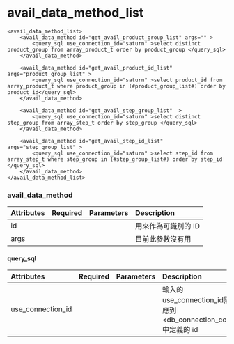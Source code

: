 # avail\_data\_method\_list

```markup
<avail_data_method_list>
    <avail_data_method id="get_avail_product_group_list" args="" >
        <query_sql use_connection_id="saturn" >select distinct product_group from array_product_t order by product_group </query_sql>
    </avail_data_method>

    <avail_data_method id="get_avail_product_id_list"  args="product_group_list" >
        <query_sql use_connection_id="saturn" >select product_id from array_product_t where product_group in (#product_group_list#) order by product_id</query_sql>
    </avail_data_method>

    <avail_data_method id="get_avail_step_group_list"  >
        <query_sql use_connection_id="saturn" >select distinct step_group from array_step_t order by step_group </query_sql>
    </avail_data_method>

    <avail_data_method id="get_avail_step_id_list"  args="step_group_list" >
        <query_sql use_connection_id="saturn" >select step_id from array_step_t where step_group in (#step_group_list#) order by step_id </query_sql>
    </avail_data_method>
</avail_data_method_list>
```

### avail\_data\_method

| Attributes | Required | Parameters | Description |
| :--- | :--- | :--- | :--- |
| id |  |  | 用來作為可識別的 ID |
| args |  |  | 目前此參數沒有用 |

#### query\_sql

| Attributes | Required | Parameters | Description |
| :--- | :--- | :--- | :--- |
| use\_connection\_id |  |  | 輸入的 use\_connection\_id需對應到 &lt;db\_connection\_config&gt; 中定義的 id |

